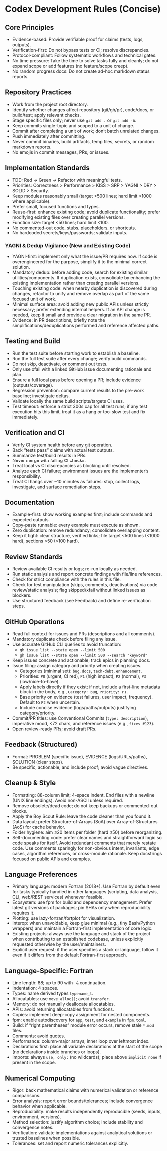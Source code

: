 # Codex Development Rules (Concise)

## Core Principles
- Evidence-based: Provide verifiable proof for claims (tests, logs, outputs).
- Verification-first: Do not bypass tests or CI; resolve discrepancies.
- Protocol-compliant: Follow systematic workflows and technical gates.
- No time pressure: Take the time to solve tasks fully and cleanly; do not
  expand scope or add features (no feature/scope creep).
- No random progress docs: Do not create ad-hoc markdown status reports.

## Repository Practices
- Work from the project root directory.
- Identify whether changes affect repository (git/gh/pr), code/docs, or build/test; apply relevant checks.
- Stage specific files only; never use `git add .` or `git add -A`.
- Keep commits single-topic and scoped to a unit of change.
- Commit after completing a unit of work; don’t batch unrelated changes.
- Push immediately after committing.
- Never commit binaries, build artifacts, temp files, secrets, or random markdown reports.
- No emojis in commit messages, PRs, or issues.

## Implementation Standards
- TDD: Red → Green → Refactor with meaningful tests.
- Priorities: Correctness > Performance > KISS > SRP > YAGNI > DRY > SOLID > Security.
- Keep modules reasonably small (target <500 lines; hard limit <1000 where applicable).
- Prefer small, focused functions and types.
- Reuse-first: enhance existing code; avoid duplicate functionality; prefer modifying existing files over creating parallel versions.
- Function size: target <50 lines; hard limit <100.
- No commented-out code, stubs, placeholders, or shortcuts.
- No hardcoded secrets/keys/passwords; validate inputs.

### YAGNI & Dedup Vigilance (New and Existing Code)
- YAGNI-first: implement only what the issue/PR requires now. If code is overengineered for the purpose, simplify it to the minimal correct solution.
- Mandatory dedup: before adding code, search for existing similar utilities/components. If duplication exists, consolidate by enhancing the existing implementation rather than creating parallel versions.
- Touching existing code: when nearby duplication is discovered during changes, refactor to unify and remove overlap as part of the same focused unit of work.
- Minimal surface area: avoid adding new public APIs unless strictly necessary; prefer extending internal helpers. If an API change is needed, keep it small and provide a clear migration in the same PR.
- Evidence: in PR descriptions, briefly note the simplifications/deduplications performed and reference affected paths.

## Testing and Build
- Run the test suite before starting work to establish a baseline.
- Run the full test suite after every change; verify build commands.
- Do not skip, deactivate, or comment out tests.
- Only use xfail with a linked GitHub issue documenting rationale and plan.
- Ensure a full local pass before opening a PR; include evidence (outputs/coverage).
- Regression prevention: compare current results to the pre-work baseline; investigate deltas.
- Validate locally the same build scripts/targets CI uses.
- Test timeout: enforce a strict 300s cap for all test runs; if any test
  execution hits this limit, treat it as a hang or too-slow test and fix
  immediately.

## Verification and CI
- Verify CI system health before any git operation.
- Back “tests pass” claims with actual test outputs.
- Summarize test/build results in PRs.
- Never merge with failing CI checks.
- Treat local vs CI discrepancies as blocking until resolved.
- Analyze each CI failure; environment issues are the implementer’s responsibility.
- Treat CI hangs over ~10 minutes as failures: stop, collect logs, investigate, and surface remediation steps.

## Documentation
- Example-first: show working examples first; include commands and expected outputs.
- Copy-paste runnable: every example must execute as shown.
- Zero duplication: remove redundancy; consolidate overlapping content.
- Keep it tight: clear structure, verified links; file target <500 lines (<1000 hard), sections <50 (<100 hard).

## Review Standards
- Review available CI results or logs; re-run locally as needed.
- Run static analysis and report concrete findings with file/line references.
- Check for strict compliance with the rules in this file.
- Check for test manipulation (skips, comments, deactivations) via code review/static analysis; flag skipped/xfail without linked issues as blockers.
- Use structured feedback (see Feedback) and define re-verification steps.

## GitHub Operations
- Read full context for issues and PRs (descriptions and all comments).
- Mandatory duplicate check before filing any issue.
- Use accurate GitHub CLI queries to avoid truncation:
  - `gh issue list --state open --limit 500`
  - `gh issue list --state open --limit 500 --search "keyword"`
- Keep issues concrete and actionable; track epics in planning docs.
- Issue filing: assign category and priority when creating issues.
  - Categories (minimal set): `bug`, `docs`, `tech-debt`, `enhancement`.
  - Priorities: `P0` (urgent, CI red), `P1` (high impact), `P2` (normal), `P3` (low/nice-to-have).
  - Apply labels directly if they exist; if not, include a first-line metadata block in the body, e.g., `Category: bug`, `Priority: P1`.
  - Base priority on evidence (test failures, user impact, frequency). Default to `P2` when uncertain.
  - Include concise evidence (logs/paths/outputs) justifying category/priority.
- Commit/PR titles: use Conventional Commits (`type: description`), imperative mood, <72 chars, and reference issues (e.g., `fixes #123`).
- Open review-ready PRs; avoid draft PRs.

## Feedback (Structured)
- Format: PROBLEM (specific issue), EVIDENCE (logs/URLs/paths), SOLUTION (clear steps).
- Be specific, actionable, and include proof; avoid vague directives.

## Cleanup & Style
- Formatting: 88-column limit; 4-space indent. End files with a newline (UNIX line endings). Avoid non-ASCII unless required.
- Remove obsolete/dead code; do not keep backups or commented-out blocks.
- Apply the Boy Scout Rule: leave the code cleaner than you found it.
- Data layout: prefer Structure-of-Arrays (SoA) over Array-of-Structures (AoS) for cache behavior.
- Folder hygiene: aim ≤20 items per folder (hard ≤50) before reorganizing.
 - Self-documenting code: prefer clear names and straightforward logic so code speaks for itself. Avoid redundant comments that merely restate code. Use comments sparingly for non-obvious intent, invariants, edge cases, algorithm references, or cross-module rationale. Keep docstrings focused on public APIs and examples.

## Language Preferences
- Primary language: modern Fortran (2018+). Use Fortran by default even for
  tasks typically handled in other languages (scripting, data analysis, CLI,
  web/REST services) whenever feasible.
- Ecosystem: use fpm for build and dependency management. Prefer latest git
  versions of packages; pin SHAs only when reproducibility requires it.
- Plotting: use lazy-fortran/fortplot for visualization.
- Interop: when unavoidable, keep glue minimal (e.g., tiny Bash/Python wrappers)
  and maintain a Fortran-first implementation of core logic.
 - Existing projects: always use the language and stack of the project when
   contributing to an established codebase, unless explicitly requested
   otherwise by the user/maintainers.
 - Explicit user request: if the user specifies a stack or language, follow it
   even if it differs from the default Fortran-first approach.

## Language-Specific: Fortran
- Line length: 88; up to 90 with ` &` continuation.
- Indentation: 4 spaces.
- Types: name derived types `typename_t`.
- Allocatables: use `move_alloc()`; avoid `transfer`.
- Memory: do not manually deallocate allocatables.
- APIs: avoid returning allocatables from functions.
- Copies: implement deep-copy assignment for nested components.
- fpm: enable autodiscovery for `app`, `test`, and `example` in `fpm.toml`.
- Build: if “right parentheses” module error occurs, remove stale `*.mod` files.
- Comments: avoid quotes.
- Performance: column‑major arrays; inner loop over leftmost index.
- Declarations first: place all variable declarations at the start of the
  scope (no declarations inside branches or loops).
 - Imports: always `use, only:` (no wildcards); place above `implicit none` if
   present in the scope.

## Numerical Computing
- Rigor: back mathematical claims with numerical validation or reference comparisons.
- Error analysis: report error bounds/tolerances; include convergence behavior when applicable.
- Reproducibility: make results independently reproducible (seeds, inputs, environment, versions).
- Method selection: justify algorithm choice; include stability and convergence notes.
- Verification: validate implementations against analytical solutions or trusted baselines when possible.
- Tolerances: set and report numeric tolerances explicitly.
